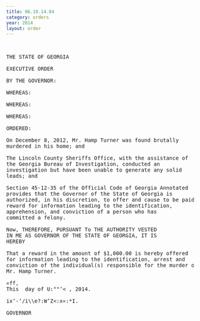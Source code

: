 ```yaml
---
title: 06.10.14.04
category: orders
year: 2014
layout: order
---
```


<pre> 

THE STATE OF GEORGIA

EXECUTIVE ORDER

BY THE GOVERNOR:

WHEREAS:

WHEREAS:

WHEREAS:

ORDERED:

On December 8, 2012, Mr. Hamp Turner was found brutally
murdered in his home; and

The Lincoln County Sheriffs Office, with the assistance of
the Georgia Bureau of Investigation, conducted an
investigation but have been unable to generate any solid
leads; and

Section 45-12-35 of the Official Code of Georgia Annotated
provides that the Governor of the State of Georgia is
authorized, in his discretion, to offer and cause to be paid a
reward for information leading to the identification,
apprehension, and conviction of a person who has
committed a felony.

Now, THEREFORE, PURSUANT To THE AUTHORITY VESTED
IN ME AS GOVERNOR OF THE STATE OF GEORGIA, IT IS
HEREBY

That a reward in the amount of $1,000.00 is hereby offered
for information leading to the identification, arrest and
conviction of the individual(s) responsible for the murder of
Mr. Hamp Turner.

«ff,
This  day of U:°"‘< , 2014.

ix‘-‘/i\\e?:W’Z<:x«:*I. 

GOVERNOR

</pre>
